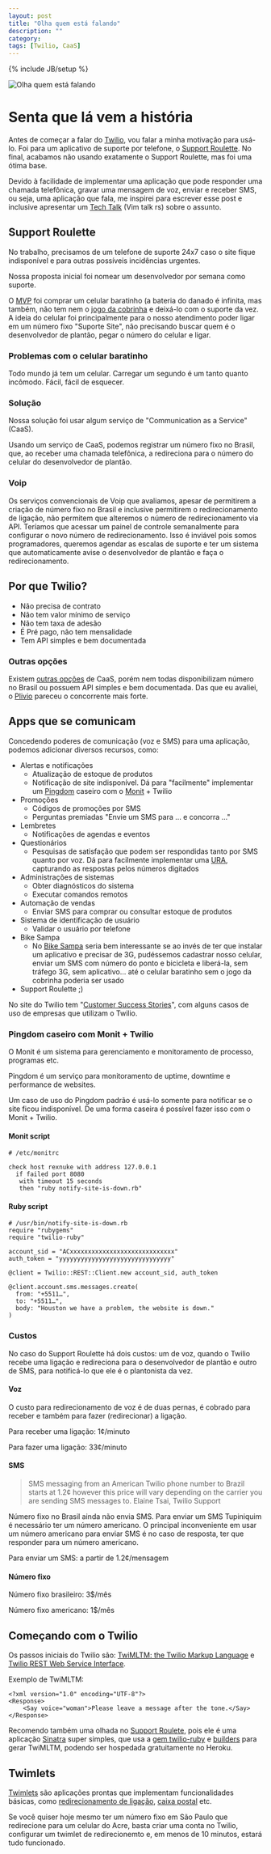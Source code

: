 ```yaml
---
layout: post
title: "Olha quem está falando"
description: ""
category: 
tags: [Twilio, CaaS]
---
```

{% include JB/setup %}

![Olha quem está falando](/assets/images/posts/look-who-is-talking.jpg)

# Senta que lá vem a história

Antes de começar a falar do [Twilio](http://www.twilio.com/), vou falar a minha motivação para usá-lo. Foi para um aplicativo de suporte por telefone, o [Support Roulette](https://github.com/phstc/support-roulette). No final, acabamos não usando exatamente o Support Roulette, mas foi uma ótima base. 

Devido à facilidade de implementar uma aplicação que pode responder uma chamada telefônica, gravar uma mensagem de voz, enviar e receber SMS, ou seja, uma aplicação que fala, me inspirei para escrever esse post e inclusive apresentar um [Tech Talk](https://github.com/phstc/support-roulette/tree/master/slides) (Vim talk rs) sobre o assunto.

## Support Roulette

No trabalho, precisamos de um telefone de suporte 24x7 caso o site fique indisponível e para outras possíveis incidências urgentes.

Nossa proposta inicial foi nomear um desenvolvedor por semana como suporte.

O [MVP](http://en.wikipedia.org/wiki/Minimum_viable_product) foi comprar um celular baratinho (a bateria do danado é infinita, mas também, não tem nem o [jogo da cobrinha](http://en.wikipedia.org/wiki/Snake_(video_game\))) e deixá-lo com o suporte da vez. A ideia do celular foi principalmente para o nosso atendimento poder ligar em um número fixo "Suporte Site", não precisando buscar quem é o desenvolvedor de plantão, pegar o número do celular e ligar.

### Problemas com o celular baratinho

Todo mundo já tem um celular. Carregar um segundo é um tanto quanto incômodo. Fácil, fácil de esquecer.

### Solução

Nossa solução foi usar algum serviço de "Communication as a Service" (CaaS).

Usando um serviço de CaaS, podemos registrar um número fixo no Brasil, que, ao receber uma chamada telefônica, a redireciona para o número do celular do desenvolvedor de plantão.

### Voip

Os serviços convencionais de Voip que avaliamos, apesar de permitirem a criação de número fixo no Brasil e inclusive permitirem o redirecionamento de ligação, não permitem que alteremos o número de redirecionamento via API. Teríamos que acessar um painel de controle semanalmente para configurar o novo número de redirecionamento. Isso é inviável pois somos programadores, queremos agendar as escalas de suporte e ter um sistema que automaticamente avise o desenvolvedor de plantão e faça o redirecionamento. 

## Por que Twilio?

* Não precisa de contrato
* Não tem valor mínimo de serviço
* Não tem taxa de adesão
* É Pré pago, não tem mensalidade
* Tem API simples e bem documentada

### Outras opções

Existem [outras opções](http://en.wikipedia.org/wiki/Twilio#Competitors) de CaaS, porém nem todas disponibilizam número no Brasil ou possuem API simples e bem documentada. Das que eu avaliei, o [Plivio](http://www.plivo.com/) pareceu o concorrente mais forte.

## Apps que se comunicam

Concedendo poderes de comunicação (voz e SMS) para uma aplicação, podemos adicionar diversos recursos, como:

* Alertas e notificações
  * Atualização de estoque de produtos
  * Notificação de site indisponível. Dá para "facilmente" implementar um [Pingdom](https://www.pingdom.com/) caseiro com o [Monit](http://mmonit.com/monit/) + Twilio
* Promoções
  * Códigos de promoções por SMS
  * Perguntas premiadas "Envie um SMS para … e concorra …"
* Lembretes
  * Notificações de agendas e eventos
* Questionários
  * Pesquisas de satisfação que podem ser respondidas tanto por SMS quanto por voz. Dá para facilmente implementar uma [URA](http://pt.wikipedia.org/wiki/Unidade_de_resposta_aud%C3%ADvel), capturando as respostas pelos números digitados
* Administrações de sistemas
  * Obter diagnósticos do sistema
  * Executar comandos remotos
* Automação de vendas
  * Enviar SMS para comprar ou consultar estoque de produtos
* Sistema de identificação de usuário
  * Validar o usuário por telefone
* Bike Sampa
  * No [Bike Sampa](http://www.bikesampa.com.br/) seria bem interessante se ao invés de ter que instalar um aplicativo e precisar de 3G, pudéssemos cadastrar nosso celular, enviar um SMS com número do ponto e bicicleta e liberá-la, sem tráfego 3G, sem aplicativo… até o celular baratinho sem o jogo da cobrinha poderia ser usado
* Support Roulette ;)

No site do Twilio tem "[Customer Success Stories](http://www.twilio.com/gallery/customers)", com alguns casos de uso de empresas que utilizam o Twilio.

### Pingdom caseiro com Monit + Twilio

O Monit é um sistema para gerenciamento e monitoramento de processo, programas etc.

Pingdom é um serviço para monitoramento de uptime, downtime e performance de websites.

Um caso de uso do Pingdom padrão é usá-lo somente para notificar se o site ficou indisponível. De uma forma caseira é possível fazer isso com o Monit + Twilio.

#### Monit script

    # /etc/monitrc
    
    check host rexnuke with address 127.0.0.1
      if failed port 8080
       with timeout 15 seconds
       then "ruby notify-site-is-down.rb"

#### Ruby script

    # /usr/bin/notify-site-is-down.rb
    require "rubygems"
    require "twilio-ruby"
    
    account_sid = "ACxxxxxxxxxxxxxxxxxxxxxxxxxxxxx"
    auth_token = "yyyyyyyyyyyyyyyyyyyyyyyyyyyyyyy"
    
    @client = Twilio::REST::Client.new account_sid, auth_token
    
    @client.account.sms.messages.create(
      from: "+5511…",
      to: "+5511…",
      body: "Houston we have a problem, the website is down."
    )

### Custos

No caso do Support Roulette há dois custos: um de voz, quando o Twilio recebe uma ligação e redireciona para o desenvolvedor de plantão e outro de SMS, para notificá-lo que ele é o plantonista da vez. 

#### Voz

O custo para redirecionamento de voz é de duas pernas, é cobrado para receber e também para fazer (redirecionar) a ligação.


Para receber uma ligação: 1¢/minuto

Para fazer uma ligação: 33¢/minuto

#### SMS

> SMS messaging from an American Twilio phone number to Brazil starts at 1.2¢ however this price will vary depending on the carrier you are sending SMS messages to.
> Elaine Tsai, Twilio Support

Número fixo no Brasil ainda não envia SMS. Para enviar um SMS Tupiniquim é necessário ter um número americano. O principal inconveniente em usar um número americano para enviar SMS é no caso de resposta, ter que responder para um número americano.

Para enviar um SMS: a partir de 1.2¢/mensagem

#### Número fixo

Número fixo brasileiro: 3$/mês

Número fixo americano: 1$/mês

## Começando com o Twilio

Os passos iniciais do Twilio são: [TwiMLTM: the Twilio Markup Language](http://www.twilio.com/docs/api/twiml) e
[Twilio REST Web Service Interface](http://www.twilio.com/docs/api/rest).

Exemplo de TwiMLTM:

    <?xml version="1.0" encoding="UTF-8"?>
    <Response>
        <Say voice="woman">Please leave a message after the tone.</Say>
    </Response>

Recomendo também uma olhada no [Support Roulete](https://github.com/phstc/support-roulette), pois ele é uma aplicação [Sinatra](https://github.com/sinatra/sinatra) super simples, que usa a [gem twilio-ruby](https://github.com/twilio/twilio-ruby) e [builders](https://github.com/phstc/support-roulette/blob/master/views/support_roulette_call.builder) para gerar TwiMLTM, podendo ser hospedada gratuitamente no Heroku.

## Twimlets

[Twimlets](https://www.twilio.com/labs/twimlets) são aplicações prontas que implementam funcionalidades básicas, como [redirecionamento de ligação](https://www.twilio.com/labs/twimlets/forward), [caixa postal](https://www.twilio.com/labs/twimlets/voicemail) etc. 

Se você quiser hoje mesmo ter um número fixo em São Paulo que redirecione para um celular do Acre, basta  criar uma conta no Twilio, configurar um twimlet de redirecionemto e, em menos de 10 minutos, estará tudo funcionado. 
